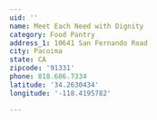 ```yaml
---
uid: ''
name: Meet Each Need with Dignity
category: Food Pantry
address_1: 10641 San Fernando Road
city: Pacoima
state: CA
zipcode: '91331'
phone: 818.686.7334
latitude: '34.2630434'
longitude: '-118.4195782'

---
```


